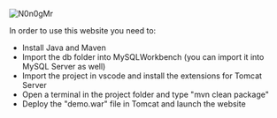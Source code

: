 ![N0n0gMr](https://user-images.githubusercontent.com/103458457/210388718-498ba1f9-cd2a-4615-b689-8ead59e06baa.png)


In order to use this website you need to: 
- Install Java and Maven
- Import the db folder into MySQLWorkbench (you can import it into MySQL Server as well) 
- Import the project in vscode and install the extensions for Tomcat Server
- Open a terminal in the project folder and type "mvn clean package"
- Deploy the "demo.war" file in Tomcat and launch the website
